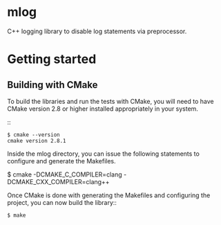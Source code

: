 mlog
====

C++ logging library to disable log statements via preprocessor.



Getting started
===============

Building with CMake
-------------------


To build the libraries and run the tests with CMake, you will need to
have CMake version 2.8 or higher installed appropriately in your
system.

::

    $ cmake --version
    cmake version 2.8.1

Inside the mlog directory, you can issue the following statements to
configure and generate the Makefiles.

$ cmake -DCMAKE_C_COMPILER=clang -DCMAKE_CXX_COMPILER=clang++

Once CMake is done with generating the Makefiles and configuring the project,
you can now build the library::

    $ make


